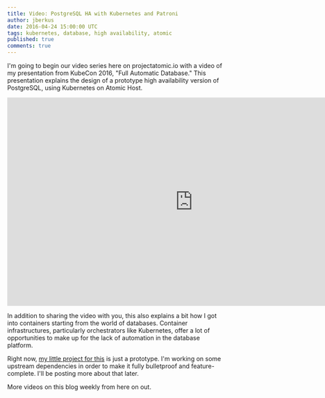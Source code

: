 ```yaml
---
title: Video: PostgreSQL HA with Kubernetes and Patroni
author: jberkus
date: 2016-04-24 15:00:00 UTC
tags: kubernetes, database, high availability, atomic
published: true
comments: true
---
```


I'm going to begin our video series here on projectatomic.io with a video of my presentation from KubeCon 2016, "Full Automatic Database."  This presentation explains the design of a prototype high availability version of PostgreSQL, using Kubernetes on Atomic Host.

<iframe width="853" height="480" src="https://www.youtube.com/watch?v=iruaCgeG7qs?rel=0" frameborder="0" allowfullscreen></iframe>

In addition to sharing the video with you, this also explains a bit how I got into containers starting from the world of databases.  Container infrastructures, particularly orchestrators like Kubernetes, offer a lot of opportunities to make up for the lack of automation in the database platform.

Right now, [my little project for this](https://github.com/jberkus/atomicdb) is just a prototype.  I'm working on some upstream dependencies in order to make it fully bulletproof and feature-complete.  I'll be posting more about that later.

More videos on this blog weekly from here on out.
